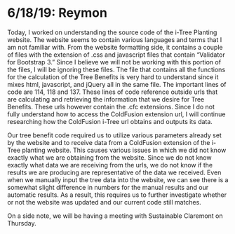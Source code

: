6/18/19: Reymon
================

Today, I worked on understanding the source code of the i-Tree Planting website. The website seems to contain various languages and terms that I am not familiar with. From the website formatting side, it contains a couple of files with the extension of .css and javascript files that contain “Validator for Bootstrap 3.” Since I believe we will not be working with this portion of the files, I will be ignoring these files. The file that contains all the functions for the calculation of the Tree Benefits is very hard to understand since it mixes html, javascript, and jQuery all in the same file. The important lines of code are 114, 118 and 137. These lines of code reference outside urls that are calculating and retrieving the information that we desire for Tree Benefits. These urls however contain the .cfc extensions. Since I do not fully understand how to access the ColdFusion extension url, I will continue researching how the ColdFusion i-Tree url obtains and outputs its data. 

Our tree benefit code required us to utilize various parameters already set by the website and to receive data from a ColdFusion extension of the i-Tree planting website. This causes various issues in which we did not know exactly what we are obtaining from the website. Since we do not know exactly what data we are receiving from the urls, we do not know if the results we are producing are representative of the data we received. Even when we manually input the tree data into the website, we can see there is a somewhat slight difference in numbers for the manual results and our automatic results. As a result, this requires us to further investigate whether or not the website was updated and our current code still matches. 

On a side note, we will be having a meeting with Sustainable Claremont on Thursday.
